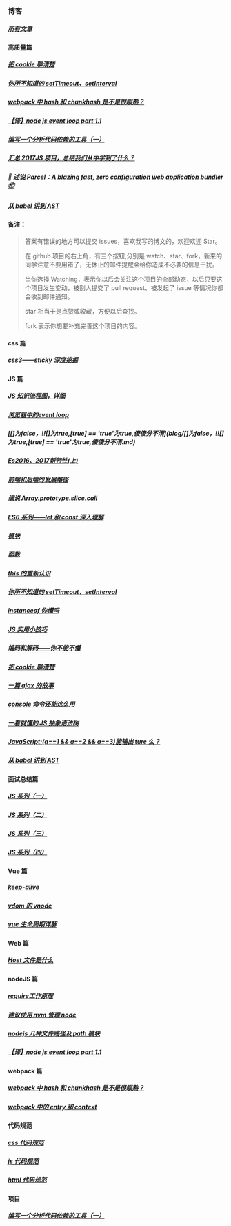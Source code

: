 ### 博客

##### [所有文章](https://github.com/laihuamin/JS-total/issues)

#### 高质量篇

##### [把 cookie 聊清楚](blog/cookie.md)

##### [你所不知道的 setTimeout、setInterval](blog/定时器和计时器.md)

##### [webpack 中 hash 和 chunkhash 是不是很眼熟？](blog/webpack中hash和chunkhash是不是很眼熟？.md)

##### [【译】node js event loop part 1.1](blog/【译】nodeJsEventLoopPart1.1.md)

##### [编写一个分析代码依赖的工具（一）](blog/编写一个分析代码依赖的工具（一）.md)

##### [汇总 2017JS 项目，总结我们从中学到了什么？](blog/汇总2017JS项目，总结我们从中学到了什么？.md)

##### [🚀 述说 Parcel：A blazing fast, zero configuration web application bundler 📦](https://github.com/laihuamin/JS-total/issues/30)

##### [从 babel 讲到 AST](从babel讲到AST.md)

#### 备注：

> 答案有错误的地方可以提交 issues，喜欢我写的博文的，欢迎欢迎 Star。
>
> 在 github 项目的右上角，有三个按钮,分别是 watch、star、fork，新来的同学注意不要用错了，无休止的邮件提醒会给你造成不必要的信息干扰。
>
> 当你选择 Watching，表示你以后会关注这个项目的全部动态，以后只要这个项目发生变动，被别人提交了 pull request、被发起了 issue 等情况你都会收到邮件通知。
>
> star 相当于是点赞或收藏，方便以后查找。
>
> fork 表示你想要补充完善这个项目的内容。

#### css 篇

##### [css3——sticky 深度挖掘](blog/sticky你了解多少.md)

#### JS 篇

##### [JS 知识流程图，详细](blog/JS知识总揽.md)

##### [浏览器中的event loop](blog/浏览器中的eventloop.md)

##### [\[\]为false，!!\[\]为true,\[true\] == 'true'为true,傻傻分不清](blog/\[\]为false，!!\[\]为true,\[true\] == 'true'为true,傻傻分不清.md)

##### [Es2016、2017新特性(上)](blog/Es2016、2017新特性(上).md)

##### [前端和后端的发展路径](blog/前端和后端的发展路径.md)

##### [细说 Array.prototype.slice.call](blog/细说Array.prototype.slice.call.md)

##### [ES6 系列——let 和 const 深入理解](blog/ES6系列——let和const深入理解.md)

##### [模块](blog/模块.md)

##### [函数](blog/函数.md)

##### [this 的重新认识](blog/this的重新认识.md)

##### [你所不知道的 setTimeout、setInterval](blog/定时器和计时器.md)

##### [instanceof 你懂吗](blog/instanceof你懂吗.md)

##### [JS 实用小技巧](blog/js的实用小技巧.md)

##### [编码和解码——你不能不懂](blog/编码与解码.md)

##### [把 cookie 聊清楚](blog/cookie.md)

##### [一篇 ajax 的故事](blog/ajax简述.md)

##### [console 命令还能这么用](blog/console命令还能这么用.md)

##### [一看就懂的 JS 抽象语法树](blog/一看就懂的JS抽象语法树.md)

##### [JavaScript:(a==1 && a==2 && a==3)能输出 ture 么？](blog/JavaScript之a==1&&a==2&&a==3能输出ture么？.md)

##### [从 babel 讲到 AST](从babel讲到AST.md)

#### 面试总结篇

##### [JS 系列（一）](blog/JS系列（一）.md)

##### [JS 系列（二）](blog/JS系列（二）.md)

##### [JS 系列（三）](blog/JS系列（三）.md)

##### [JS 系列（四）](blog/JS系列（四）.md)

#### Vue 篇

##### [keep-alive](blog/keep-alive.md)

##### [vdom 的 vnode](blog/vdom的vnode.md)

##### [vue 生命周期详解](blog/vue生命周期详解.md)

#### Web 篇

##### [Host 文件是什么](blog/Host解析.md)

#### nodeJS 篇

##### [require工作原理](blog/require工作原理.md)

##### [建议使用 nvm 管理 node](blog/建议使用nvm管理node.md)

##### [nodejs 几种文件路径及 path 模块](blog/nodejs几种文件路径及path模块.md)

##### [【译】node js event loop part 1.1](blog/【译】nodeJsEventLoopPart1.1.md)

#### webpack 篇

##### [webpack 中 hash 和 chunkhash 是不是很眼熟？](blog/webpack中hash和chunkhash是不是很眼熟？.md)

##### [webpack 中的 entry 和 context](blog/webpack中的entry和context.md)

#### 代码规范

##### [css 代码规范](blog/css代码规范.md)

##### [js 代码规范](blog/js代码规范.md)

##### [html 代码规范](blog/html代码规范.md)

#### 项目

##### [编写一个分析代码依赖的工具（一）](blog/编写一个分析代码依赖的工具（一）.md)
